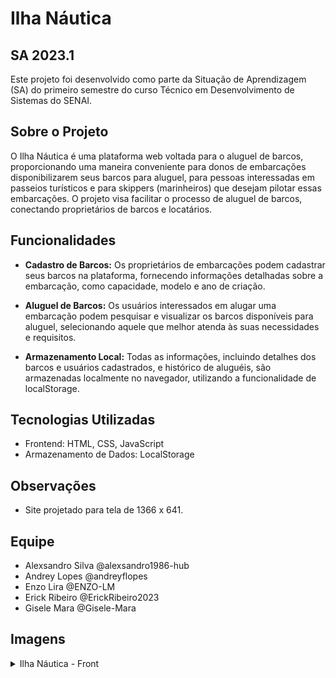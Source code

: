 

# Ilha Náutica
## SA 2023.1

Este projeto foi desenvolvido como parte da Situação de Aprendizagem (SA) do primeiro semestre do curso Técnico em Desenvolvimento de Sistemas do SENAI.

## Sobre o Projeto

O Ilha Náutica é uma plataforma web voltada para o aluguel de barcos, proporcionando uma maneira conveniente para donos de embarcações disponibilizarem seus barcos para aluguel, para pessoas interessadas em passeios turísticos e para skippers (marinheiros) que desejam pilotar essas embarcações. O projeto visa facilitar o processo de aluguel de barcos, conectando proprietários de barcos e locatários.

## Funcionalidades

- **Cadastro de Barcos:** Os proprietários de embarcações podem cadastrar seus barcos na plataforma, fornecendo informações detalhadas sobre a embarcação, como capacidade, modelo e ano de criação.

- **Aluguel de Barcos:** Os usuários interessados em alugar uma embarcação podem pesquisar e visualizar os barcos disponíveis para aluguel, selecionando aquele que melhor atenda às suas necessidades e requisitos.

- **Armazenamento Local:** Todas as informações, incluindo detalhes dos barcos e usuários cadastrados,  e histórico de aluguéis, são armazenadas localmente no navegador, utilizando a funcionalidade de localStorage.

## Tecnologias Utilizadas

- Frontend: HTML, CSS, JavaScript
- Armazenamento de Dados: LocalStorage

## Observações

- Site projetado para tela de 1366 x 641. 


## Equipe

- Alexsandro Silva @alexsandro1986-hub
- Andrey Lopes @andreyflopes
- Enzo Lira @ENZO-LM
- Erick Ribeiro @ErickRibeiro2023
- Gisele Mara @Gisele-Mara

## Imagens

<!-- <div style="height: 400px; overflow: scroll;">
  <img src="src/assets/imagens/front/Ilha-Náutica- pagina-inicial.png" alt="Página Inicial - Home">
  <img src="src/assets/imagens/front/Ilha-Náutica-aluguel-veleiros.png" alt="Página de aluguel de veleiros">
  <img src="src/assets/imagens/front/Ilha-Náutica-cadastro.png" alt="Cadastro do usuário">
  <img src="src/assets/imagens/front/Ilha-Náutica-Techenema-65.png" alt="Página para alugar velereiro">
  <img src="src/assets/imagens/front/Ilha-Náutica-cadastro-barco.png" alt="Página de cadastro de embarcação">

</div> -->

<details>
  <summary>Ilha Náutica - Front</summary>
  <img src="src/assets/imagens/front/Ilha-Nautica- pagina-inicial.png" alt="Página Inicial - Home">
  <img src="src/assets/imagens/front/Ilha-Nautica-aluguel-veleiros.png" alt="Página de aluguel de veleiros">
  <img src="src/assets/imagens/front/Ilha-Nautica-cadastro.png" alt="Cadastro do usuário">
  <img src="src/assets/imagens/front/Ilha-Nautica-Techenema-65.png" alt="Página para alugar velereiro">
  <img src="src/assets/imagens/front/Ilha-Nautica-cadastro-barco.png" alt="Página de cadastro de embarcação">
</details>
